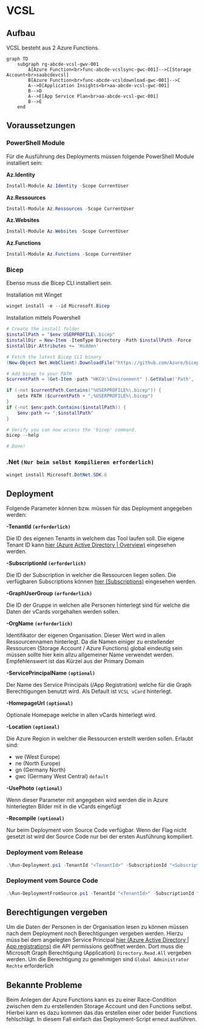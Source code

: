 # VCSL
<style>
h4, h5, h6 {
    margin: 0;
}
</style>
## Aufbau
VCSL besteht aus 2 Azure Functions. 
```mermaid
graph TD
    subgraph rg-abcde-vcsl-gwv-001
        A[Azure Function<br>func-abcde-vcslsync-gwc-001]-->C[Storage Account<br>saabcdevcsl]
        B[Azure Function<br>func-abcde-vcsldownload-gwc-001]-->C
        A-->D[Application Insights<br>aa-abcde-vcsl-gwc-001]
        B-->D
        A-->E[App Service Plan<br>aa-abcde-vcsl-gwc-001]
        B-->E
    end
```

## Voraussetzungen
### PowerShell Module
Für die Ausführung des Deployments müssen folgende PowerShell Module installiert sein:

#### Az.Identity
``` PowerShell
Install-Module Az.Identity -Scope CurrentUser
```

#### Az.Ressources
``` PowerShell
Install-Module Az.Ressources -Scope CurrentUser
```

#### Az.Websites
``` PowerShell
Install-Module Az.Websites -Scope CurrentUser
```

#### Az.Functions
``` PowerShell
Install-Module Az.Functions -Scope CurrentUser
```



### Bicep
Ebenso muss die Bicep CLI installiert sein.

Installation mit Winget
``` PowerShell
winget install -e --id Microsoft.Bicep
```

Installation mittels Powershell
``` PowerShell
# Create the install folder
$installPath = "$env:USERPROFILE\.bicep"
$installDir = New-Item -ItemType Directory -Path $installPath -Force
$installDir.Attributes += 'Hidden'

# Fetch the latest Bicep CLI binary
(New-Object Net.WebClient).DownloadFile("https://github.com/Azure/bicep/releases/latest/download/bicep-win-x64.exe", "$installPath\bicep.exe")

# Add bicep to your PATH
$currentPath = (Get-Item -path "HKCU:\Environment" ).GetValue('Path', '', 'DoNotExpandEnvironmentNames')

if (-not $currentPath.Contains("%USERPROFILE%\.bicep")) { 
    setx PATH ($currentPath + ";%USERPROFILE%\.bicep") 
}
if (-not $env:path.Contains($installPath)) { 
    $env:path += ";$installPath" 
}

# Verify you can now access the 'bicep' command.
bicep --help

# Done!
```

### .Net `(Nur beim selbst Kompilieren erforderlich)`
``` PowerShell
winget install Microsoft.DotNet.SDK.6
```

## Deployment
Folgende Parameter können bzw. müssen für das Deployment angegeben werden:

#### -TenantId `(erforderlich)`
Die ID des eigenen Tenants in welchem das Tool laufen soll. Die eigene Tenant ID kann [hier (Azure Active Directory | Overview)](https://portal.azure.com/#view/Microsoft_AAD_IAM/ActiveDirectoryMenuBlade/~/Overview) eingesehen werden.

#### -SubscriptionId `(erforderlich)`
Die ID der Subscription in welcher die Ressourcen liegen sollen. Die verfügbaren Subscriptions können [hier (Subscriptions)](https://portal.azure.com/#view/Microsoft_Azure_Billing/SubscriptionsBlade) eingesehen werden.

#### -GraphUserGroup `(erforderlich)`
Die ID der Gruppe in welchen alle Personen hinterlegt sind für welche die Daten der vCards vorgehalten werden sollen.

#### -OrgName `(erforderlich)`
Identifikator der eigenen Organisation. Dieser Wert wird in allen Ressourcennamen hinterlegt. Da die Namen einiger zu erstellender Ressourcen (Storage Account / Azure Functions) global eindeutig sein müssen sollte hier kein allzu allgemeiner Name verwendet werden. Empfehlenswert ist das Kürzel aus der Primary Domain

#### -ServicePrincipalName `(optional)`
Der Name des Service Principals (/App Registration) welche für die Graph Berechtigungen benutzt wird. Als Default ist `VCSL vCard` hinterlegt.

#### -HomepageUrl `(optional)`
Optionale Homepage welche in allen vCards hinterlegt wird.

#### -Location `(optional)`
Die Azure Region in welcher die Ressourcen erstellt werden sollen. Erlaubt sind:
- we (West Europe)
- ne (North Europe)
- gn (Germany North)
- gwc (Germany West Central) `default`

#### -UsePhoto `(optional)`
Wenn dieser Parameter mit angegeben wird werden die in Azure hinterlegten Bilder mit in die vCards eingefügt

#### -Recompile `(optional)`
Nur beim Deployment vom Source Code verfügbar. Wenn der Flag nicht gesetzt ist wird der Source Code nur bei der ersten Ausführung kompiliert.

### Deployment vom Release

``` PowerShell
.\Run-Deployment.ps1 -TenantId "<TenantId>" -SubscriptionId "<SubscriptionId>" -GraphUserGroup "<GroupId (Aus Azure)>" -OrgName "<OrgName>" -HomepageUrl "<HomepageUrl>" -UsePhoto
```

### Deployment vom Source Code
``` PowerShell
.\Run-DeploymentFromSource.ps1 -TenantId "<TenantId>" -SubscriptionId "<SubscriptionId>" -GraphUserGroup "<GroupId>" -OrgName "<OrgName>" -HomepageUrl "<HomepageUrl>" -UsePhoto -Recompile
```

## Berechtigungen vergeben
Um die Daten der Personen in der Organisation lesen zu können müssen nach dem Deployment noch Berechtigungen vergeben werden. Hierzu müss bei dem angelegten Service Principal [hier (Azure Active Directory | App registrations)](https://portal.azure.com/#view/Microsoft_AAD_IAM/ActiveDirectoryMenuBlade/~/RegisteredApps) die API permissions geöffnet werden. Dort muss die Microsoft Graph Berechtigung (Application) `Directory.Read.All` vergeben werden. Um die Berechtigung zu genehmigen sind `Global Administrator Rechte` erforderlich

## Bekannte Probleme
Beim Anlegen der Azure Functions kann es zu einer Race-Condition zwischen dem zu erstellenden Storage Account und den Functions selbst. Hierbei kann es dazu kommen das das erstellen einer oder beider Functions fehlschlägt. In diesem Fall einfach das Deployment-Script erneut ausführen.

